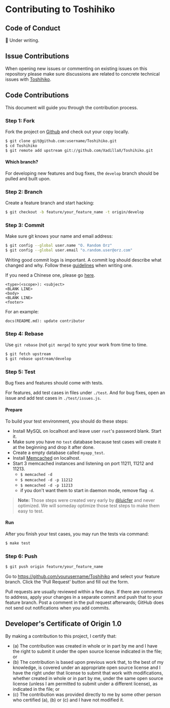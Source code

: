 # Contributing to Toshihiko

## Code of Conduct

🐣 Under writing.

## Issue Contributions

When opening new issues or commenting on existing issues on this repository please make sure discussions are related to concrete technical issues with [Toshihiko](https://github.com/XadillaX/Toshihiko).

## Code Contributions

This document will guide you through the contribution process.

### Step 1: Fork

Fork the project on [Github](https://github.com/XadillaX/Toshihiko) and check out your copy locally.

```sh
$ git clone git@github.com:username/Toshihiko.git
$ cd Toshihiko
$ git remote add upstream git://github.com/XadillaX/Toshihiko.git
```

#### Which branch?

For developing new features and bug fixes, the `develop` branch should be pulled and built upon.

### Step 2: Branch

Create a feature branch and start hacking:

```sh
$ git checkout -b feature/your_feature_name -t origin/develop
```

### Step 3: Commit

Make sure git knows your name and email address:

```sh
$ git config --global user.name "O. Random Orz"
$ git config --global user.email "o.random.user@orz.com"
```

Writing good commit logs is important. A commit log should describe what changed and why. Follow these [guidelines](https://docs.google.com/document/d/1QrDFcIiPjSLDn3EL15IJygNPiHORgU1_OOAqWjiDU5Y/edit#heading=h.greljkmo14y0) when writing one.

If you need a Chinese one, please go [here](http://www.ruanyifeng.com/blog/2016/01/commit_message_change_log.html).

```
<type>(<scope>): <subject>
<BLANK LINE>
<body>
<BLANK LINE>
<footer>
```

For an example:

```
docs(README.md): update contributor
```

### Step 4: Rebase

Use `git rebase` (not `git merge`) to sync your work from time to time.

```sh
$ git fetch upstream
$ git rebase upstream/develop
```

### Step 5: Test

Bug fixes and features should come with tests.

For features, add test cases in files under `./test`. And for bug fixes, open an issue and add test cases in `./test/issues.js`.

#### Prepare

To build your test environment, you should do these steps:

* Install MySQL on localhost and leave user `root`'s password blank. Start it.
* Make sure you have no `test` database because test cases will create it at the beginning and drop it after done.
* Create a empty database called `myapp_test`.
* Install [Memcached](http://memcached.org/) on localhost.
* Start 3 memcached instances and listening on port 11211, 11212 and 11213.
  - `$ memcached -d`
  - `$ memcached -d -p 11212`
  - `$ memcached -d -p 11213`
  - if you don't want them to start in daemon mode, remove flag `-d`.

> **Note:** Those steps were created very early by [@luicfer](https://github.com/luicfer) and never optimized. We will someday optimize those test steps to make them easy to test.

#### Run

After you finish your test cases, you may run the tests via command:

```sh
$ make test
```

### Step 6: Push

```sh
$ git push origin feature/your_feature_name
```

Go to https://github.com/yourusername/Toshihiko and select your feature branch. Click the 'Pull Request' button and fill out the form.

Pull requests are usually reviewed within a few days. If there are comments to address, apply your changes in a separate commit and push that to your feature branch. Post a comment in the pull request afterwards; GitHub does not send out notifications when you add commits.

## Developer's Certificate of Origin 1.0

By making a contribution to this project, I certify that:

* (a) The contribution was created in whole or in part by me and I have the right to submit it under the open source license indicated in the file; or
* (b) The contribution is based upon previous work that, to the best of my knowledge, is covered under an appropriate open source license and I have the right under that license to submit that work with modifications, whether created in whole or in part by me, under the same open source license (unless I am permitted to submit under a different license), as indicated in the file; or
* (c) The contribution was provided directly to me by some other person who certified (a), (b) or (c) and I have not modified it.

